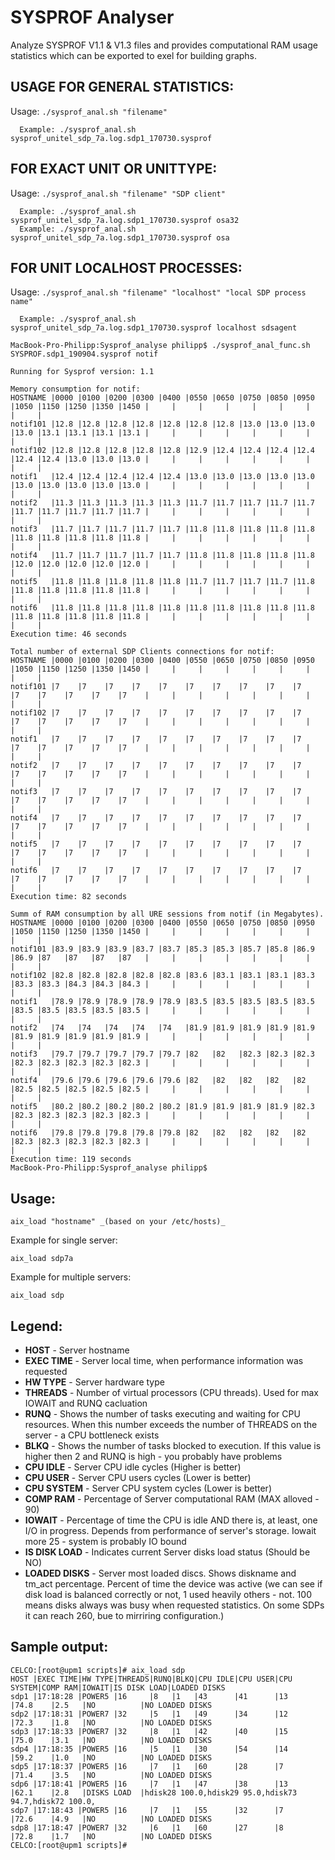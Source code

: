 SYSPROF Analyser
=================
Analyze SYSPROF V1.1 & V1.3 files and provides computational RAM usage statistics which can be exported to exel for building graphs.


  USAGE FOR GENERAL STATISTICS:
  -----------------------------

  Usage: `./sysprof_anal.sh "filename"`
```
  Example: ./sysprof_anal.sh sysprof_unitel_sdp_7a.log.sdp1_170730.sysprof
```
  FOR EXACT UNIT OR UNITTYPE:
  ---------------------------

  Usage: `./sysprof_anal.sh "filename" "SDP client"`
```
  Example: ./sysprof_anal.sh sysprof_unitel_sdp_7a.log.sdp1_170730.sysprof osa32
  Example: ./sysprof_anal.sh sysprof_unitel_sdp_7a.log.sdp1_170730.sysprof osa
```
  FOR UNIT LOCALHOST PROCESSES:
  -----------------------------

  Usage: `./sysprof_anal.sh "filename" "localhost" "local SDP process name"`
```
  Example: ./sysprof_anal.sh sysprof_unitel_sdp_7a.log.sdp1_170730.sysprof localhost sdsagent
```

```
MacBook-Pro-Philipp:Sysprof_analyse philipp$ ./sysprof_anal_func.sh SYSPROF.sdp1_190904.sysprof notif

Running for Sysprof version: 1.1

Memory consumption for notif:
HOSTNAME |0000 |0100 |0200 |0300 |0400 |0550 |0650 |0750 |0850 |0950 |1050 |1150 |1250 |1350 |1450 |     |     |     |     |     |     |     |     |
notif101 |12.8 |12.8 |12.8 |12.8 |12.8 |12.8 |12.8 |13.0 |13.0 |13.0 |13.0 |13.1 |13.1 |13.1 |13.1 |     |     |     |     |     |     |     |     |
notif102 |12.8 |12.8 |12.8 |12.8 |12.8 |12.9 |12.4 |12.4 |12.4 |12.4 |12.4 |12.4 |13.0 |13.0 |13.0 |     |     |     |     |     |     |     |     |
notif1   |12.4 |12.4 |12.4 |12.4 |12.4 |13.0 |13.0 |13.0 |13.0 |13.0 |13.0 |13.0 |13.0 |13.0 |13.0 |     |     |     |     |     |     |     |     |
notif2   |11.3 |11.3 |11.3 |11.3 |11.3 |11.7 |11.7 |11.7 |11.7 |11.7 |11.7 |11.7 |11.7 |11.7 |11.7 |     |     |     |     |     |     |     |     |
notif3   |11.7 |11.7 |11.7 |11.7 |11.7 |11.8 |11.8 |11.8 |11.8 |11.8 |11.8 |11.8 |11.8 |11.8 |11.8 |     |     |     |     |     |     |     |     |
notif4   |11.7 |11.7 |11.7 |11.7 |11.7 |11.8 |11.8 |11.8 |11.8 |11.8 |12.0 |12.0 |12.0 |12.0 |12.0 |     |     |     |     |     |     |     |     |
notif5   |11.8 |11.8 |11.8 |11.8 |11.8 |11.7 |11.7 |11.7 |11.7 |11.8 |11.8 |11.8 |11.8 |11.8 |11.8 |     |     |     |     |     |     |     |     |
notif6   |11.8 |11.8 |11.8 |11.8 |11.8 |11.8 |11.8 |11.8 |11.8 |11.8 |11.8 |11.8 |11.8 |11.8 |11.8 |     |     |     |     |     |     |     |     |
Execution time: 46 seconds

Total number of external SDP Clients connections for notif:
HOSTNAME |0000 |0100 |0200 |0300 |0400 |0550 |0650 |0750 |0850 |0950 |1050 |1150 |1250 |1350 |1450 |     |     |     |     |     |     |     |     |
notif101 |7    |7    |7    |7    |7    |7    |7    |7    |7    |7    |7    |7    |7    |7    |7    |     |     |     |     |     |     |     |     |
notif102 |7    |7    |7    |7    |7    |7    |7    |7    |7    |7    |7    |7    |7    |7    |7    |     |     |     |     |     |     |     |     |
notif1   |7    |7    |7    |7    |7    |7    |7    |7    |7    |7    |7    |7    |7    |7    |7    |     |     |     |     |     |     |     |     |
notif2   |7    |7    |7    |7    |7    |7    |7    |7    |7    |7    |7    |7    |7    |7    |7    |     |     |     |     |     |     |     |     |
notif3   |7    |7    |7    |7    |7    |7    |7    |7    |7    |7    |7    |7    |7    |7    |7    |     |     |     |     |     |     |     |     |
notif4   |7    |7    |7    |7    |7    |7    |7    |7    |7    |7    |7    |7    |7    |7    |7    |     |     |     |     |     |     |     |     |
notif5   |7    |7    |7    |7    |7    |7    |7    |7    |7    |7    |7    |7    |7    |7    |7    |     |     |     |     |     |     |     |     |
notif6   |7    |7    |7    |7    |7    |7    |7    |7    |7    |7    |7    |7    |7    |7    |7    |     |     |     |     |     |     |     |     |
Execution time: 82 seconds

Summ of RAM consumption by all URE sessions from notif (in Megabytes).
HOSTNAME |0000 |0100 |0200 |0300 |0400 |0550 |0650 |0750 |0850 |0950 |1050 |1150 |1250 |1350 |1450 |     |     |     |     |     |     |     |     |
notif101 |83.9 |83.9 |83.9 |83.7 |83.7 |85.3 |85.3 |85.7 |85.8 |86.9 |86.9 |87   |87   |87   |87   |     |     |     |     |     |     |     |     |
notif102 |82.8 |82.8 |82.8 |82.8 |82.8 |83.6 |83.1 |83.1 |83.1 |83.3 |83.3 |83.3 |84.3 |84.3 |84.3 |     |     |     |     |     |     |     |     |
notif1   |78.9 |78.9 |78.9 |78.9 |78.9 |83.5 |83.5 |83.5 |83.5 |83.5 |83.5 |83.5 |83.5 |83.5 |83.5 |     |     |     |     |     |     |     |     |
notif2   |74   |74   |74   |74   |74   |81.9 |81.9 |81.9 |81.9 |81.9 |81.9 |81.9 |81.9 |81.9 |81.9 |     |     |     |     |     |     |     |     |
notif3   |79.7 |79.7 |79.7 |79.7 |79.7 |82   |82   |82.3 |82.3 |82.3 |82.3 |82.3 |82.3 |82.3 |82.3 |     |     |     |     |     |     |     |     |
notif4   |79.6 |79.6 |79.6 |79.6 |79.6 |82   |82   |82   |82   |82   |82.5 |82.5 |82.5 |82.5 |82.5 |     |     |     |     |     |     |     |     |
notif5   |80.2 |80.2 |80.2 |80.2 |80.2 |81.9 |81.9 |81.9 |81.9 |82.3 |82.3 |82.3 |82.3 |82.3 |82.3 |     |     |     |     |     |     |     |     |
notif6   |79.8 |79.8 |79.8 |79.8 |79.8 |82   |82   |82   |82   |82   |82.3 |82.3 |82.3 |82.3 |82.3 |     |     |     |     |     |     |     |     |
Execution time: 119 seconds
MacBook-Pro-Philipp:Sysprof_analyse philipp$
```

























Usage: 
------
``` shell
aix_load "hostname" _(based on your /etc/hosts)_
```

Example for single server:

``` shell
aix_load sdp7a
```

Example for multiple servers: 
``` shell
aix_load sdp
```

Legend:
-------

 * **HOST** - Server hostname
 * **EXEC TIME** - Server local time, when performance information was requested
 * **HW TYPE** - Server hardware type
 * **THREADS** - Number of virtual processors (CPU threads). Used for max IOWAIT and RUNQ cacluation
 * **RUNQ** - Shows the number of tasks executing and waiting for CPU resources. When this number exceeds the number of THREADS on the server - a CPU bottleneck exists
 * **BLKQ** - Shows the number of tasks blocked to execution. If this value is higher then 2 and RUNQ is high - you probably have problems
 * **CPU IDLE** - Server CPU idle cycles (Higher is better)
 * **CPU USER** - Server CPU users cycles (Lower is better)
 * **CPU SYSTEM** - Server CPU system cycles (Lower is better)
 * **COMP RAM** - Percentage of Server computational RAM (MAX alloved - 90)
 * **IOWAIT** - Percentage of time the CPU is idle AND there is, at least, one I/O in progress. Depends from performance of server's storage. Iowait more 25 - system is probably IO bound
 * **IS DISK LOAD** - Indicates current Server disks load status (Should be NO)
 * **LOADED DISKS** - Server most loaded discs. Shows diskname and tm_act percentage. Percent of time the device was active (we can see if disk load is balanced correctly or not, 1 used heavily others - not. 100 means disks always was busy when requested statistics. On some SDPs it can reach 260, bue to mirriring configuration.)

 Sample output:
 ---------------
``` shell
CELCO:[root@upm1 scripts]# aix_load sdp
HOST |EXEC TIME|HW TYPE|THREADS|RUNQ|BLKQ|CPU IDLE|CPU USER|CPU SYSTEM|COMP RAM|IOWAIT|IS DISK LOAD|LOADED DISKS                  
sdp1 |17:18:28 |POWER5 |16     |8   |1   |43      |41      |13        |74.8    |2.5   |NO          |NO LOADED DISKS               
sdp2 |17:18:31 |POWER7 |32     |5   |1   |49      |34      |12        |72.3    |1.8   |NO          |NO LOADED DISKS               
sdp3 |17:18:33 |POWER7 |32     |8   |1   |42      |40      |15        |75.0    |3.1   |NO          |NO LOADED DISKS               
sdp4 |17:18:35 |POWER5 |16     |5   |1   |30      |54      |14        |59.2    |1.0   |NO          |NO LOADED DISKS               
sdp5 |17:18:37 |POWER5 |16     |7   |1   |60      |28      |7         |71.4    |3.5   |NO          |NO LOADED DISKS               
sdp6 |17:18:41 |POWER5 |16     |7   |1   |47      |38      |13        |62.1    |2.8   |DISKS LOAD  |hdisk28 100.0,hdisk29 95.0,hdisk73 94.7,hdisk72 100.0,
sdp7 |17:18:43 |POWER5 |16     |7   |1   |55      |32      |7         |72.6    |4.9   |NO          |NO LOADED DISKS               
sdp8 |17:18:47 |POWER7 |32     |6   |1   |60      |27      |8         |72.8    |1.7   |NO          |NO LOADED DISKS 
CELCO:[root@upm1 scripts]# 
```